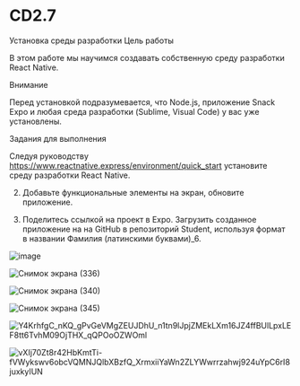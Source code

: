 # CD2.7
Установка среды разработки
Цель работы

В этом работе мы научимся создавать собственную  среду разработки React Native. 

Внимание

Перед установкой подразумевается, что Node.js, приложение Snack Expo и любая среда разработки (Sublime, Visual Code) у вас уже установлены.

Задания для выполнения

Следуя руководству https://www.reactnative.express/environment/quick_start установите среду разработки React Native.

2. Добавьте функциональные элементы на экран, обновите приложение.

3. Поделитесь ссылкой на проект в Expo. Загрузить созданное приложение на на GitHub в репозиторий Student, используя формат в названии Фамилия (латинскими буквами)_6.


![image](https://user-images.githubusercontent.com/70980145/168182385-44db9c1d-eb3a-4d83-8c53-0eb2ab5b5069.png)

![Снимок экрана (336)](https://user-images.githubusercontent.com/70980145/168182469-6528dbba-5a58-43a3-84e9-6fbf6f04ca3b.png)

![Снимок экрана (340)](https://user-images.githubusercontent.com/70980145/168182487-6b4b3240-11e8-4b94-9d59-fde696aede14.png)

![Снимок экрана (345)](https://user-images.githubusercontent.com/70980145/168182525-5760b3a3-3b20-4420-8c25-af213fa02978.png)

![Y4KrhfgC_nKQ_gPvGeVMgZEUJDhU_n1tn9lJpjZMEkLXm16JZ4ffBUlLpxLEF8tt6TvhM09OjTHX_qQPOoOZWOml](https://user-images.githubusercontent.com/70980145/168182594-e6e7f1ba-f99e-4c69-b190-9df0142634d3.jpg)

![vXIj70Zt8r42HbKmtTi-fVWykswv6obcVQMNJQlbXBzfQ_XrmxiiYaWn2ZLYWwrrzahwj924uYpC6rI8juxkyIUN](https://user-images.githubusercontent.com/70980145/168182604-603c8547-764f-45eb-9505-c909484eb1ed.jpg)
